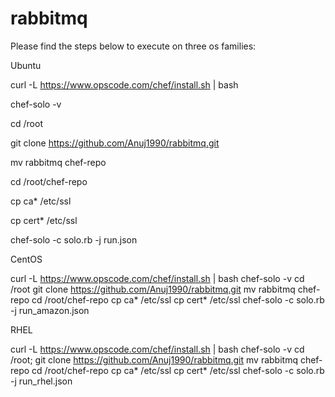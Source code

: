 # rabbitmq

Please find the steps below to execute on three os families:

Ubuntu

curl -L https://www.opscode.com/chef/install.sh | bash

chef-solo -v

cd /root

git clone https://github.com/Anuj1990/rabbitmq.git 

mv rabbitmq chef-repo 

cd /root/chef-repo

cp ca* /etc/ssl

cp cert* /etc/ssl

chef-solo -c solo.rb -j run.json 


CentOS

curl -L https://www.opscode.com/chef/install.sh | bash
chef-solo -v
cd /root
git clone https://github.com/Anuj1990/rabbitmq.git 
mv rabbitmq chef-repo 
cd /root/chef-repo
cp ca* /etc/ssl
cp cert* /etc/ssl
chef-solo -c solo.rb -j run_amazon.json

RHEL

curl -L https://www.opscode.com/chef/install.sh | bash
chef-solo -v
cd /root;
git clone https://github.com/Anuj1990/rabbitmq.git 
mv rabbitmq chef-repo 
cd /root/chef-repo
cp ca* /etc/ssl
cp cert* /etc/ssl
chef-solo -c solo.rb -j run_rhel.json
